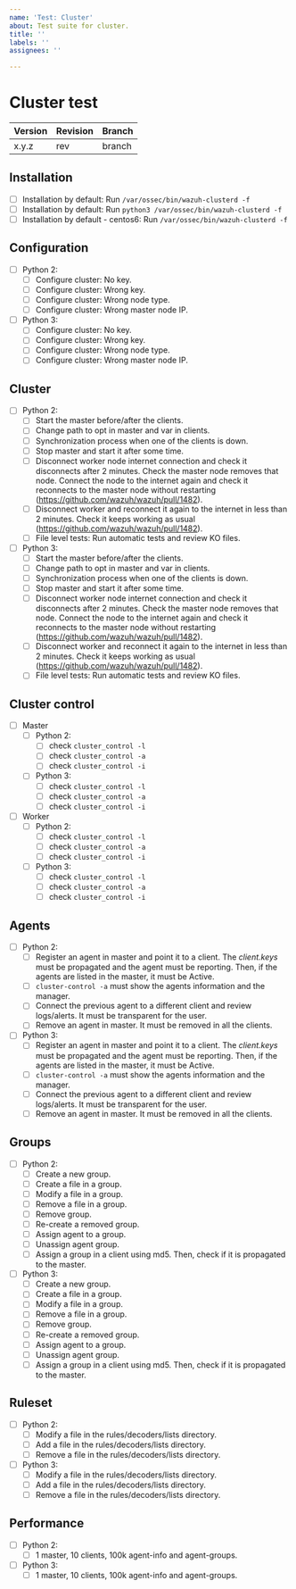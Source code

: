 ```yaml
---
name: 'Test: Cluster'
about: Test suite for cluster.
title: ''
labels: ''
assignees: ''

---
```


# Cluster test

| Version | Revision | Branch |
| --- | --- | --- |
| x.y.z | rev | branch |

## Installation

- [ ] Installation by default: Run `/var/ossec/bin/wazuh-clusterd -f`
- [ ] Installation by default: Run `python3 /var/ossec/bin/wazuh-clusterd -f`
- [ ] Installation by default - centos6: Run `/var/ossec/bin/wazuh-clusterd -f`

## Configuration

- [ ] Python 2:
    - [ ] Configure cluster: No key.
    - [ ] Configure cluster: Wrong key.
    - [ ] Configure cluster: Wrong node type.
    - [ ] Configure cluster: Wrong master node IP.
- [ ] Python 3:
    - [ ] Configure cluster: No key.
    - [ ] Configure cluster: Wrong key.
    - [ ] Configure cluster: Wrong node type.
    - [ ] Configure cluster: Wrong master node IP.

## Cluster

- [ ] Python 2:
    - [ ] Start the master before/after the clients.
    - [ ] Change path to opt in master and var in clients.
    - [ ] Synchronization process when one of the clients is down.
    - [ ] Stop master and start it after some time.
    - [ ] Disconnect worker node internet connection and check it disconnects after 2 minutes. Check the master node removes that node. Connect the node to the internet again and check it reconnects to the master node without restarting (https://github.com/wazuh/wazuh/pull/1482).
    - [ ] Disconnect worker and reconnect it again to the internet in less than 2 minutes. Check it keeps working as usual (https://github.com/wazuh/wazuh/pull/1482).
    - [ ] File level tests: Run automatic tests and review KO files.
- [ ] Python 3:
    - [ ] Start the master before/after the clients.
    - [ ] Change path to opt in master and var in clients.
    - [ ] Synchronization process when one of the clients is down.
    - [ ] Stop master and start it after some time.
    - [ ] Disconnect worker node internet connection and check it disconnects after 2 minutes. Check the master node removes that node. Connect the node to the internet again and check it reconnects to the master node without restarting (https://github.com/wazuh/wazuh/pull/1482).
    - [ ] Disconnect worker and reconnect it again to the internet in less than 2 minutes. Check it keeps working as usual (https://github.com/wazuh/wazuh/pull/1482).
    - [ ] File level tests: Run automatic tests and review KO files.

## Cluster control
- [ ] Master
    - [ ] Python 2:
        - [ ] check `cluster_control -l`
        - [ ] check `cluster_control -a`
        - [ ] check `cluster_control -i`
    - [ ] Python 3:
        - [ ] check `cluster_control -l`
        - [ ] check `cluster_control -a`
        - [ ] check `cluster_control -i`
- [ ] Worker
    - [ ] Python 2:
        - [ ] check `cluster_control -l`
        - [ ] check `cluster_control -a`
        - [ ] check `cluster_control -i`
    - [ ] Python 3:
        - [ ] check `cluster_control -l`
        - [ ] check `cluster_control -a`
        - [ ] check `cluster_control -i`

## Agents

- [ ] Python 2:
    - [ ] Register an agent in master and point it to a client.
    The *client.keys* must be propagated and the agent must be reporting. Then, if the agents are listed in the master, it must be Active.
    - [ ] `cluster-control -a` must show the agents information and the manager.
    - [ ] Connect the previous agent to a different client and review logs/alerts. It must be transparent for the user.
    - [ ] Remove an agent in master. It must be removed in all the clients.
- [ ] Python 3:
    - [ ] Register an agent in master and point it to a client.
    The *client.keys* must be propagated and the agent must be reporting. Then, if the agents are listed in the master, it must be Active.
    - [ ] `cluster-control -a` must show the agents information and the manager.
    - [ ] Connect the previous agent to a different client and review logs/alerts. It must be transparent for the user.
    - [ ] Remove an agent in master. It must be removed in all the clients.

## Groups

- [ ] Python 2:
    - [ ] Create a new group.
    - [ ] Create a file in a group.
    - [ ] Modify a file in a group.
    - [ ] Remove a file in a group.
    - [ ] Remove group.
    - [ ] Re-create a removed group.
    - [ ] Assign agent to a group.
    - [ ] Unassign agent group.
    - [ ] Assign a group in a client using md5. Then, check if it is propagated to the master.
- [ ] Python 3:
    - [ ] Create a new group.
    - [ ] Create a file in a group.
    - [ ] Modify a file in a group.
    - [ ] Remove a file in a group.
    - [ ] Remove group.
    - [ ] Re-create a removed group.
    - [ ] Assign agent to a group.
    - [ ] Unassign agent group.
    - [ ] Assign a group in a client using md5. Then, check if it is propagated to the master.

## Ruleset

- [ ] Python 2:
    - [ ] Modify a file in the rules/decoders/lists directory.
    - [ ] Add a file in the rules/decoders/lists directory.
    - [ ] Remove a file in the rules/decoders/lists directory.
- [ ] Python 3:
    - [ ] Modify a file in the rules/decoders/lists directory.
    - [ ] Add a file in the rules/decoders/lists directory.
    - [ ] Remove a file in the rules/decoders/lists directory.

## Performance

- [ ] Python 2:
    - [ ] 1 master, 10 clients, 100k agent-info and agent-groups.
- [ ] Python 3:
    - [ ] 1 master, 10 clients, 100k agent-info and agent-groups.
